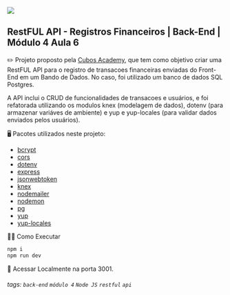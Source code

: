 ![](https://i.imgur.com/xG74tOh.png)

## RestFUL API - Registros Financeiros | Back-End | Módulo 4 Aula 6

:pencil2: Projeto proposto pela [Cubos Academy](https://cubos.academy/), que tem como objetivo criar uma RestFUL API para o registro de transacoes financeiras enviadas do Front-End em um Bando de Dados. No caso, foi utilizado um banco de dados SQL Postgres.

A API inclui o CRUD de funcionalidades de transacoes e usuários, e foi refatorada utilizando os modulos knex (modelagem de dados), dotenv (para armazenar variáves de ambiente) e yup e yup-locales (para validar dados enviados pelos usuários).

:desktop_computer: Pacotes utilizados neste projeto:

- [bcrypt](https://www.npmjs.com/package/bcrypt)
- [cors](https://www.npmjs.com/package/cors)
- [dotenv](https://www.npmjs.com/package/dotenv)
- [express](https://www.npmjs.com/package/express)
- [jsonwebtoken](https://www.npmjs.com/package/jsonwebtoken)
- [knex](https://www.npmjs.com/package/knex)
- [nodemailer](https://www.npmjs.com/package/nodemailer)
- [nodemon](https://www.npmjs.com/package/nodemon)
- [pg](https://www.npmjs.com/package/pg)
- [yup](https://www.npmjs.com/package/yup)
- [yup-locales]()

:running_woman: Como Executar

```cmd
npm i
npm run dev
```

:link: Acessar Localmente na porta 3001.

###### tags: `back-end` `módulo 4` `Node JS` `restful` `api`
